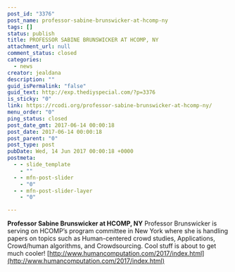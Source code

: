 ```yaml
---
post_id: "3376"
post_name: professor-sabine-brunswicker-at-hcomp-ny
tags: []
status: publish
title: PROFESSOR SABINE BRUNSWICKER AT HCOMP, NY
attachment_url: null
comment_status: closed
categories:
  - news
creator: jealdana
description: ""
guid_isPermalink: "false"
guid_text: http://exp.thediyspecial.com/?p=3376
is_sticky: "0"
link: https://rcodi.org/professor-sabine-brunswicker-at-hcomp-ny/
menu_order: "0"
ping_status: closed
post_date_gmt: 2017-06-14 00:00:18
post_date: 2017-06-14 00:00:18
post_parent: "0"
post_type: post
pubDate: Wed, 14 Jun 2017 00:00:18 +0000
postmeta:
  - - slide_template
    - ""
  - - mfn-post-slider
    - "0"
  - - mfn-post-slider-layer
    - "0"

---
```

**Professor Sabine Brunswicker at HCOMP, NY** Professor Brunswicker is serving on HCOMP’s program committee in New York where she is handling papers on topics such as Human-centered crowd studies, Applications, Crowd/human algorithms, and Crowdsourcing. Cool stuff is about to get much cooler! [http://www.humancomputation.com/2017/index.html](http://www.humancomputation.com/2017/index.html)

